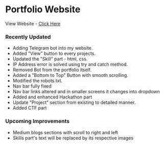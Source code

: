 # Portfolio Website

View Website - [Click Here](https://aashifm.netlify.app)

### Recently Updated
- Adding Telegram bot into my website.
- Added "View" button to every projects.
- Updated the "Skill" part - html, css.
- IP Address error is solved using try and catch method.
- Removed Bot from the portfolio itself.
- Added a "Bottom to Top" Button with smooth scrolling.
- Modified the robots.txt.
- Nav bar fully fixed
- Nav bar links altered and in smaller screens it changes into dropdown
- Added and enhanced Hackathon part
- Update "Project" section from existing to detailed manner.
- Added CTF part

### Upcoming Improvements
- Medium blogs sections with scroll to right and left
- Skills part's text will be replaced by its respective images 
